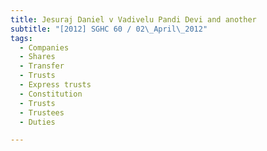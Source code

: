 ```yaml
---
title: Jesuraj Daniel v Vadivelu Pandi Devi and another 
subtitle: "[2012] SGHC 60 / 02\_April\_2012"
tags:
  - Companies
  - Shares
  - Transfer
  - Trusts
  - Express trusts
  - Constitution
  - Trusts
  - Trustees
  - Duties

---
```


